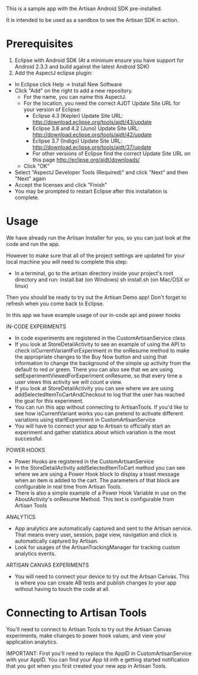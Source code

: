 This is a sample app with the Artisan Android SDK pre-installed.

It is intended to be used as a sandbox to see the Artisan SDK in action.

Prerequisites
==============

1. Eclipse with Android SDK (At a minimum ensure you have support for Android 2.3.3 and build against the latest Android SDK)
2. Add the AspectJ eclipse plugin:
  * In Eclipse click Help -> Install New Software
  * Click "Add" on the right to add a new repository.
    * For the name, you can name this AspectJ.
    * For the location, you need the correct AJDT Update Site URL for your version of Eclipse:
      * Eclipse 4.3 (Kepler) Update Site URL:  http://download.eclipse.org/tools/ajdt/43/update
      * Eclipse 3.8 and 4.2 (Juno) Update Site URL:  http://download.eclipse.org/tools/ajdt/42/update
      * Eclipse 3.7 (Indigo) Update Site URL:  http://download.eclipse.org/tools/ajdt/37/update
      * For other versions of Eclipse find the correct Update Site URL on this page http://eclipse.org/ajdt/downloads/
    * Click "OK"
  * Select "AspectJ Developer Tools (Required)" and click "Next" and then "Next" again
  * Accept the licenses and click "Finish"
  * You may be prompted to restart Eclipse after this installation is complete.


Usage
==============

We have already run the Artisan Installer for you, so you can just look at the code and run the app.

However to make sure that all of the project settings are updated for your local machine you will need to complete this step:
* In a terminal, go to the artisan directory inside your project's root directory and run:
    install.bat (on Windows)
    sh install.sh (on Mac/OSX or linux)

Then you should be ready to try out the Artisan Demo app! Don't forget to refresh when you come back to Eclipse.

In this app we have example usage of our in-code api and power hooks

IN-CODE EXPERIMENTS
* In code experiments are registered in the CustomArtisanService class
* If you look at StoreDetailActivity to see an example of using the API to check isCurrentVariantForExperiment in the onResume method to make the appropriate changes to the Buy Now button
and using that information to change the background of the simple up activity from the default to red or green.
There you can also see that we are using setExperimentViewedForExperiment onResume, so that every time a user views this activity we will count a view.
* If you look at StoreDetailActivity you can see where we are using addSelectedItemToCartAndCheckout to log that the user has reached the goal for this experiment.
* You can run this app without connecting to ArtisanTools. If you'd like to see how isCurrentVariant works you can pretend to activate different variations using startExperiment in CustomArtisanService
* You will have to connect your app to Artisan to officially start an experiment and gather statistics about which variation is the most successful.

POWER HOOKS
* Power Hooks are registered in the CustomArtisanService
* In the StoreDetailActivity addSelectedItemToCart method you can see where we are using a Power Hook block to display a toast message when an item is added to the cart. The parameters of that block are configurable in real time from Artisan Tools.
* There is also a simple example of a Power Hook Variable in use on the AboutActivity's onResume Method. This text is configurable from  Artisan Tools

ANALYTICS
* App analytics are automatically captured and sent to the Artisan service. That means every user, session, page view, navigation and click is automatically captured by Artisan.
* Look for usages of the ArtisanTrackingManager for tracking custom analytics events.

ARTISAN CANVAS EXPERIMENTS
* You will need to connect your device to try out the Artisan Canvas. This is where you can create AB tests and publish changes to your app without having to touch the code at all.


Connecting to Artisan Tools
============================

You'll need to connect to Artisan Tools to try out the Artisan Canvas experiments, make changes to power hook values, and view your application analytics.

IMPORTANT: First you'll need to replace the AppID in CustomArtisanService with your AppID. You can find your App Id inth e getting started notification that you got when you first created your new app in Artisan Tools.
